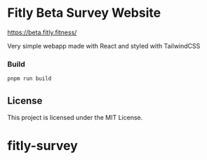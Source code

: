 # Fitly Beta Survey Website
https://beta.fitly.fitness/

Very simple webapp made with React and styled with TailwindCSS

### Build

```bash
pnpm run build
```

## License

This project is licensed under the MIT License.
# fitly-survey
